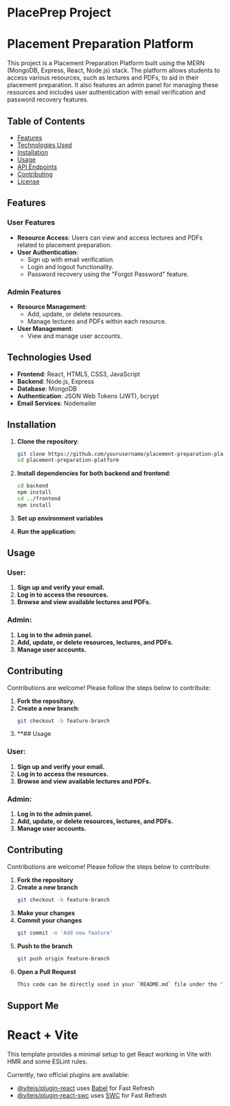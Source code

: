 # PlacePrep Project

# Placement Preparation Platform

This project is a Placement Preparation Platform built using the MERN (MongoDB, Express, React, Node.js) stack. The platform allows students to access various resources, such as lectures and PDFs, to aid in their placement preparation. It also features an admin panel for managing these resources and includes user authentication with email verification and password recovery features.

## Table of Contents

- [Features](#features)
- [Technologies Used](#technologies-used)
- [Installation](#installation)
- [Usage](#usage)
- [API Endpoints](#api-endpoints)
- [Contributing](#contributing)
- [License](#license)

## Features

### User Features
- **Resource Access**: Users can view and access lectures and PDFs related to placement preparation.
- **User Authentication**: 
  - Sign up with email verification.
  - Login and logout functionality.
  - Password recovery using the "Forgot Password" feature.
  
### Admin Features
- **Resource Management**: 
  - Add, update, or delete resources.
  - Manage lectures and PDFs within each resource.
- **User Management**: 
  - View and manage user accounts.
  
## Technologies Used

- **Frontend**: React, HTML5, CSS3, JavaScript
- **Backend**: Node.js, Express
- **Database**: MongoDB
- **Authentication**: JSON Web Tokens (JWT), bcrypt
- **Email Services**: Nodemailer

## Installation

1. **Clone the repository**:
   
   ```bash
   git clone https://github.com/yourusername/placement-preparation-platform.git
   cd placement-preparation-platform

2. **Install dependencies for both backend and frontend**:
   
   ```bash
   cd backend
   npm install
   cd ../frontend
   npm install

3. **Set up environment variables**

4. **Run the application:**

## Usage

### User:

1. **Sign up and verify your email.**
2. **Log in to access the resources.**
3. **Browse and view available lectures and PDFs.**

### Admin:

1. **Log in to the admin panel.**
2. **Add, update, or delete resources, lectures, and PDFs.**
3. **Manage user accounts.**

## Contributing

Contributions are welcome! Please follow the steps below to contribute:

1. **Fork the repository.**
2. **Create a new branch**:
   ```bash
   git checkout -b feature-branch
3. **## Usage

### User:

1. **Sign up and verify your email.**
2. **Log in to access the resources.**
3. **Browse and view available lectures and PDFs.**

### Admin:

1. **Log in to the admin panel.**
2. **Add, update, or delete resources, lectures, and PDFs.**
3. **Manage user accounts.**

## Contributing

Contributions are welcome! Please follow the steps below to contribute:

1. **Fork the repository**
2. **Create a new branch**
   ```bash
   git checkout -b feature-branch
3. **Make your changes**
4. **Commit your changes**
   ```bash
   git commit -m 'Add new feature'
5. **Push to the branch**
   ```bash
   git push origin feature-branch
6. **Open a Pull Request**
   ```bash
   This code can be directly used in your `README.md` file under the "Usage" and "Contributing" sections.

## Support Me
<script data-name="BMC-Widget" data-cfasync="false" src="https://cdnjs.buymeacoffee.com/1.0.0/widget.prod.min.js" data-id="khushisrivastava" data-description="Support me on Buy me a coffee!" data-message="" data-color="#BD5FFF" data-position="Right" data-x_margin="18" data-y_margin="18"></script>



# React + Vite

This template provides a minimal setup to get React working in Vite with HMR and some ESLint rules.

Currently, two official plugins are available:

- [@vitejs/plugin-react](https://github.com/vitejs/vite-plugin-react/blob/main/packages/plugin-react/README.md) uses [Babel](https://babeljs.io/) for Fast Refresh
- [@vitejs/plugin-react-swc](https://github.com/vitejs/vite-plugin-react-swc) uses [SWC](https://swc.rs/) for Fast Refresh
